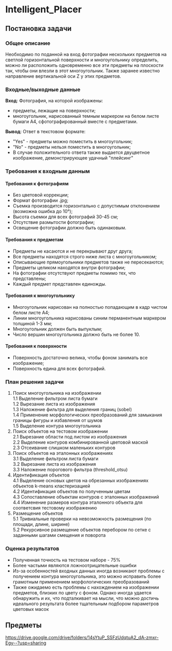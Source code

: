 # Intelligent_Placer
## Постановка задачи
### Общее описание
Необходимо по поданной на вход фотографии нескольких предметов на светлой горизонтальной поверхности и многоугольнику определить, можно ли расположить одновременно все эти предметы на плоскости так, чтобы они влезли в этот многоугольник. Также заранее известно направление вертикальной оси Z у этих предметов.

### Входные/выходные данные
**Вход**: Фотография, на которой изображены:
+ предметы, лежащие на поверхности;
+ многоугольник, нарисованный темным маркером на белом листе бумаги А4, сфотографированный вместе с предметами.

**Вывод**: Ответ в текстовом формате:
+ "Yes" - предметы можно поместить в многоугольник;
+ "No" - предметы нельзя поместить в многоугольник;
+ В случае положительного ответа также выдается двуцветное изображение, демонстрирующее удачный "плейсинг"

### Требования к входным данным
#### Требования к фотографиям
+ Без цветовой коррекции;
+ Формат фотографии .jpg;
+ Съемка производится горизонтально с допустимым отклонением (возможна ошибка до 10°);
+ Высота съемки для всех фотографий 30-45 см;
+ Отсутствие размытости фотографии;
+ Освещение фотографии должно быть одинаковым.

#### Требования к предметам
+ Предметы не касаются и не перекрывают друг друга;
+ Все предметы находятся строго ниже листа с многоугольником;
+ Описывающие прямоугольники предметов также не пересекаются;
+ Предметы целиком находятся внутри фотографии;
+ На фотографии отсутствуют предметы помимо тех, что представлены;
+ Каждый предмет представлен единожды.

#### Требования к многоугольнику
+ Многоугольник нарисован на полностью попадающим в кадр чистом белом листе А4;
+ Линии многоугольника нарисованы синим перманентным маркером толщиной 1-3 мм;
+ Многоугольник должен быть выпуклым;
+ Число вершин многоугольника должно быть не более 10.

#### Требования к поверхности
+ Поверхность достаточно велика, чтобы фоном занимать все изображение;
+ Поверхность едина для всех фотографий.

### План решения задачи
1. Поиск многоугольника на изображении  
  1.1 Выделение фильтром листа бумаги  
  1.2 Вырезание листа из изображения  
  1.3 Наложение фильтра для выделения границ (sobel)  
  1.4 Применение морфологических преобразований для замыкания границы фигуры и избавления от шумов  
  1.5 Выделение контура многоугольника  
2. Поиск объектов на тестовом изображении  
  2.1 Вырезание области под листом из изображения  
  2.2 Выделение контуров комбинированной цветовой маской  
  2.3 Отсеивание слишком маленьких контуров  
3. Поиск объектов на эталонных изображениях  
  3.1 Выделение фильтром листа бумаги  
  3.2 Вырезание листа из изображения  
  3.3 Наложение порогового фильтра (threshold_otsu)  
4. Идентификация объектов  
  4.1 Выделение основых цветов на обрезанных изображениях объектов k-means кластеризацией  
  4.2 Идентификация объектов по полученным цветам  
  4.3 Сопоставление объектам контуров с эталонных изображений  
  4.4 Изменение размеров контура эталонного объекта для соответсвия тестовому изображению  
5. Размещение объектов  
  5.1 Тривиальные проверки на невозможность размещения (по площади, длине, ширине)  
  5.2 Рекурсивное размещение объектов перебором по сетке с заданными шагами смещения и поворота  
### Оценка результатов
+ Полученная точность на тестовом наборе - 75%
+ Более частыми являются ложноотрицательные ошибки
+ Из-за особенностей входных данных иногда возникают проблемы с получением контура многоугольника, это можно исправить более грамотным применением морфологических преобразований
+ Также ожидаемо есть проблемы с нахождением на изображении предметов, близких по цвету с фоном. Однако иногда удается обнаружить и их, что подталкивает на мысли, что можно достичь идеального результата более тщательным подбором параметров цветовых масок

## Предметы
https://drive.google.com/drive/folders/14sYtuP_SSFzUdqtuA2_dA-zmxr-Egy--?usp=sharing

